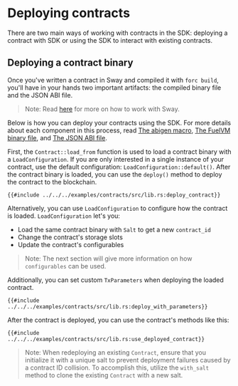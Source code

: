 # Deploying contracts

There are two main ways of working with contracts in the SDK: deploying a contract with SDK or using the SDK to interact with existing contracts.

## Deploying a contract binary

<!-- This section should explain the artifacts produced by `forc build`  -->
<!-- build:example:start -->
Once you've written a contract in Sway and compiled it with `forc build`, you'll have in your hands two important artifacts: the compiled binary file and the JSON ABI file.
<!-- build:example:end -->
> Note: Read [here](https://docs.fuel.network/guides/quickstart/) for more on how to work with Sway.

Below is how you can deploy your contracts using the SDK. For more details about each component in this process, read [The abigen macro](../abigen/the-abigen-macro.md), [The FuelVM binary file](./the-fuelvm-binary-file.md), and [The JSON ABI file](../abigen/the-json-abi-file.md).

<!-- This section should explain how to load and deploy a contract  -->
<!-- deploy:example:start -->
First, the `Contract::load_from` function is used to load a contract binary with a `LoadConfiguration`. If you are only interested in a single instance of your contract, use the default configuration: `LoadConfiguration::default()`. After the contract binary is loaded, you can use the `deploy()` method to deploy the contract to the blockchain.
<!-- deploy:example:end -->

```rust,ignore
{{#include ../../../examples/contracts/src/lib.rs:deploy_contract}}
```

Alternatively, you can use `LoadConfiguration` to configure how the contract is loaded. `LoadConfiguration` let's you:

- Load the same contract binary with `Salt` to get a new `contract_id`
- Change the contract's storage slots
- Update the contract's configurables

> Note: The next section will give more information on how `configurables` can be used.

Additionally, you can set custom `TxParameters` when deploying the loaded contract.

```rust,ignore
{{#include ../../../examples/contracts/src/lib.rs:deploy_with_parameters}}
```

After the contract is deployed, you can use the contract's methods like this:

```rust,ignore
{{#include ../../../examples/contracts/src/lib.rs:use_deployed_contract}}
```

> Note: When redeploying an existing `Contract`, ensure that you initialize it with a unique salt to prevent deployment failures caused by a contract ID collision. To accomplish this, utilize the `with_salt` method to clone the existing `Contract` with a new salt.

<!-- Auto-update: 2025-10-07T06:09:41.263916 -->
